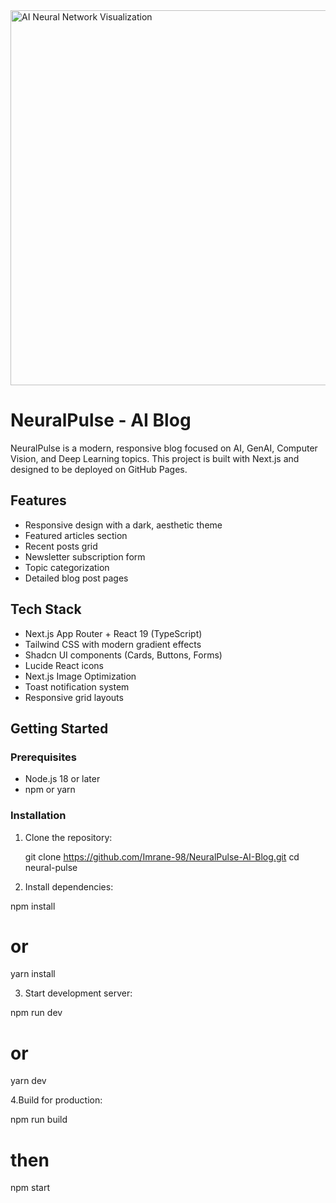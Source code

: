 <img src="https://images.unsplash.com/photo-1620712943543-bcc4688e7485" width="600" alt="AI Neural Network Visualization">

# NeuralPulse - AI Blog

NeuralPulse is a modern, responsive blog focused on AI, GenAI, Computer Vision, and Deep Learning topics. This project is built with Next.js and designed to be deployed on GitHub Pages.

## Features

- Responsive design with a dark, aesthetic theme
- Featured articles section
- Recent posts grid
- Newsletter subscription form
- Topic categorization
- Detailed blog post pages

## Tech Stack

- Next.js App Router + React 19 (TypeScript)
- Tailwind CSS with modern gradient effects
- Shadcn UI components (Cards, Buttons, Forms)
- Lucide React icons
- Next.js Image Optimization
- Toast notification system
- Responsive grid layouts

## Getting Started

### Prerequisites

- Node.js 18 or later
- npm or yarn

### Installation

1. Clone the repository:
  
   git clone https://github.com/Imrane-98/NeuralPulse-AI-Blog.git
   cd neural-pulse
   
2. Install dependencies:

npm install
# or
yarn install

3. Start development server:
   
npm run dev
# or
yarn dev

4.Build for production:

npm run build
# then
npm start
